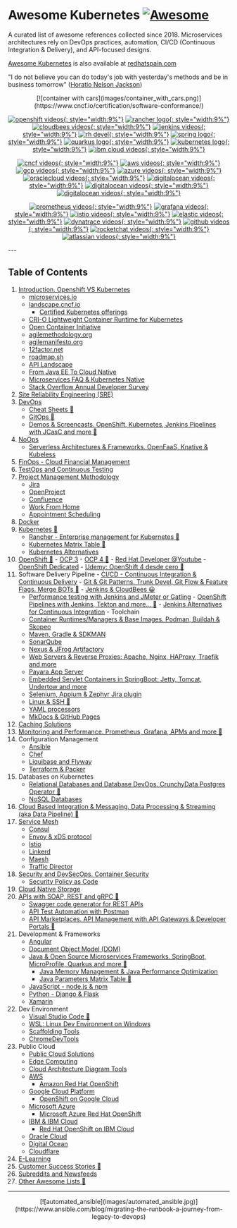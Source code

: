 # Awesome Kubernetes [![Awesome](https://cdn.rawgit.com/sindresorhus/awesome/d7305f38d29fed78fa85652e3a63e154dd8e8829/media/badge.svg)](https://github.com/sindresorhus/awesome)

A curated list of awesome references collected since 2018. Microservices architectures rely on DevOps practices, automation, CI/CD (Continuous Integration & Delivery), and API-focused designs.

[Awesome Kubernetes](https://awesome-kubernetes.readthedocs.io/) is also available at [redhatspain.com](https://redhatspain.com)

"I do not believe you can do today's job with yesterday's methods and be in business tomorrow" ([Horatio Nelson Jackson](https://www.history.com/news/the-first-great-american-road-trip))

<center>
[![container with cars](images/container_with_cars.png)](https://www.cncf.io/certification/software-conformance/)

[![openshift videos](images/openshift_logo.jpg){: style="width:9%"}](https://www.youtube.com/user/rhopenshift) [![rancher logo](images/rancher-logo.jpg){: style="width:9%"}](https://www.youtube.com/channel/UCh5Xtp82q8wjijP8npkVTBA) [![cloudbees videos](images/cloudbees_logo.jpg){: style="width:9%"}](https://www.youtube.com/user/CloudBeesTV) [![jenkins videos](images/jenkins-logo.jpg){: style="width:9%"}](https://www.youtube.com/user/jenkinsci) [![rh devel](images/rh_developer_logo.jpg){: style="width:9%"}](https://www.youtube.com/channel/UC7noUdfWp-ukXUlAsJnSm-Q/) [![spring logo](images/spring-logo.jpg){: style="width:9%"}](https://www.youtube.com/user/SpringSourceDev) [![quarkus logo](images/quarkus-logo.jpg){: style="width:9%"}](https://www.youtube.com/channel/UCaW8QG_QoIk_FnjLgr5eOqg) [![kubernetes logo](images/kubernetes_logo.jpg){: style="width:9%"}](https://www.youtube.com/kubernetescommunity) [![ibm cloud videos](images/ibm_cloud_logo.jpg){: style="width:9%"}](https://www.youtube.com/user/IBMCloud)

[![cncf videos](images/cncf_logo.jpg){: style="width:9%"}](https://www.youtube.com/channel/UCvqbFHwN-nwalWPjPUKpvTA) [![aws videos](images/aws_logo.jpg){: style="width:9%"}](https://www.youtube.com/user/AmazonWebServices) [![gcp videos](images/gcp_logo.jpg){: style="width:9%"}](https://www.youtube.com/user/googlecloudplatform/) [![azure videos](images/azure_logo.jpg){: style="width:9%"}](https://www.youtube.com/user/windowsazure) [![oraclecloud videos](images/oracle_cloud_logo.jpg){: style="width:9%"}](https://www.youtube.com/channel/UC60OcDzeEtn194-UPYNJs8A) [![digitalocean videos](images/digital_ocean_logo.jpg){: style="width:9%"}](https://www.youtube.com/user/DigitalOceanVideos) [![digitalocean videos](images/cloudflare_logo.jpg){: style="width:9%"}](https://www.youtube.com/cloudflare) [![digitalocean videos](images/acloudguru_logo.jpg){: style="width:9%"}](https://www.youtube.com/channel/UCp8lLM2JP_1pv6E0NQ38pqw)

[![prometheus videos](images/prometheus_logo.jpg){: style="width:9%"}](https://www.youtube.com/channel/UC4pLFely0-Odea4B2NL1nWA) [![grafana videos](images/grafana_logo.jpg){: style="width:9%"}](https://www.youtube.com/channel/UCYCwgQAMm9sTJv0rgwQLCxw) [![istio videos](images/istio_logo.jpg){: style="width:9%"}](https://www.youtube.com/channel/UC-zVlo1F3mUbExQ96fABWcQ) [![elastic videos](images/elasticsearch_logo.jpg){: style="width:9%"}](https://www.youtube.com/user/elasticsearch) [![dynatrace videos](images/dynatrace_logo.jpg){: style="width:9%"}](https://www.youtube.com/channel/UCcYJ-5q_AfmjQ4XTjTS0o3g) [![github videos](images/github_logo.jpg){: style="width:9%"}](https://www.youtube.com/user/github) [![rocketchat videos](images/rocket_chat_logo.jpg){: style="width:9%"}](https://www.youtube.com/channel/UCin9nv7mUjoqrRiwrzS5UVQ) [![atlassian videos](images/atlassian_logo.jpg){: style="width:9%"}](https://www.youtube.com/user/GoAtlassian)
</center>
<!-- youtube player 
<div id="player"></div>
-->
<!--
<img alt="Container with cars" src="images/container_with_cars.png"> 
<head>
<meta property="og:image" content="https://awesome-kubernetes.readthedocs.io/images/container_with_cars.png">
</head>
-->
---

## Table of Contents

1. [Introduction. Openshift VS Kubernetes](introduction.md)
    - [microservices.io](https://microservices.io/)
    - [landscape.cncf.io](https://landscape.cncf.io/)
        - [Certified Kubernetes offerings](https://www.cncf.io/certification/software-conformance/)
    - [CRI-O Lightweight Container Runtime for Kubernetes](https://cri-o.io/)
    - [Open Container Initiative](https://www.opencontainers.org/)
    - [agilemethodology.org](http://agilemethodology.org/)
    - [agilemanifesto.org](http://agilemanifesto.org/)
    - [12factor.net](https://12factor.net/)
    - [roadmap.sh](https://roadmap.sh/) 
    - [API Landscape](https://www.apidays.co/api-landscape)
    - [From Java EE To Cloud Native](javaee-to-cloud-native.md)
    - [Microservices FAQ & Kubernetes Native](faq.md)
    - [Stack Overflow Annual Developer Survey](https://insights.stackoverflow.com/survey)
2. [Site Reliability Engineering (SRE)](sre.md)
3. [DevOps](devops.md)
    - [Cheat Sheets 🌟](cheatsheets.md)
    - [GitOps 🌟](gitops.md)
    - [Demos & Screencasts. OpenShift, Kubernetes, Jenkins Pipelines with JCasC and more 🌟](demos.md)
4. [NoOps](noops.md)
    - [Serverless Architectures & Frameworks. OpenFaaS, Knative & Kubeless](serverless.md)
5. [FinOps - Cloud Financial Management](finops.md)
6. [TestOps and Continuous Testing](testops.md)
7. [Project Management Methodology](project-management-methodology.md)
    - [Jira](https://www.atlassian.com/software/jira) 
    - [OpenProject](https://www.openproject.org/)
    - [Confluence](https://www.atlassian.com/software/confluence)
    - [Work From Home](workfromhome.md)
    - [Appointment Scheduling](appointment-scheduling.md)
8. [Docker](docker.md)
9. [Kubernetes 🌟](kubernetes.md)
    - [Rancher - Enterprise management for Kubernetes 🌟](rancher.md)
    - [Kubernetes Matrix Table 🌟](matrix-table.md)
    - [Kubernetes Alternatives](kubernetes-alternatives.md)
10.  [OpenShift 🌟](openshift.md)
    - [OCP 3](ocp3.md)
    - [OCP 4 🌟](ocp4.md)
    - [Red Hat Developer @Youtube](https://www.youtube.com/channel/UC7noUdfWp-ukXUlAsJnSm-Q)
    - [OpenShift Dedicated](https://www.openshift.com/products/dedicated/)
    - [Udemy: OpenShift 4 desde cero 🌟](https://www.udemy.com/course/openshift-4-desde-cero)
11.  Software Delivery Pipeline
    - [CI/CD - Continuous Integration & Continuous Delivery](cicd.md)
    - [Git & Git Patterns. Trunk Devel, Git Flow & Feature Flags. Merge BOTs 🌟](git.md)
    - [Jenkins & CloudBees 😀](jenkins.md)
        - [Performance testing with Jenkins and JMeter or Gatling](performance-testing-with-jenkins-and-jmeter.md)
    - [OpenShift Pipelines with Jenkins, Tekton and more... 🌟](openshift-pipelines.md)
    - [Jenkins Alternatives for Continuous Integration](jenkins-alternatives.md)
    - Toolchain
        - [Container Runtimes/Managers & Base Images. Podman, Buildah & Skopeo](container-managers.md)
        - [Maven, Gradle & SDKMAN](maven-gradle.md)
        - [SonarQube](sonarqube.md)
        - [Nexus & JFrog Artifactory](nexus-jfrog.md)
        - [Web Servers & Reverse Proxies: Apache, Nginx, HAProxy, Traefik and more](web-servers.md)
        - [Payara App Server](payara.md) 
        - [Embedded Servlet Containers in SpringBoot: Jetty, Tomcat, Undertow and more](embedded-servlet-containers.md)
        - [Selenium, Appium & Zephyr Jira plugin](selenium-appium-zephyr.md)
        - [Linux & SSH 🌟](linux.md)
        - [YAML processors](yaml-processors.md)
        - [MkDocs & GitHub Pages](mkdocs.md)
12. [Caching Solutions](caching.md)
13. [Monitoring and Performance. Prometheus, Grafana, APMs and more 🌟](monitoring.md)
14. Configuration Management
    - [Ansible](ansible.md)
    - [Chef](chef.md)
    - [Liquibase and Flyway](liquibase.md)
    - [Terraform & Packer](terraform.md)
15. Databases on Kubernetes
    - [Relational Databases and Database DevOps. CrunchyData Postgres Operator 🌟](databases.md)
    - [NoSQL Databases](nosql.md)
16. [Cloud Based Integration & Messaging. Data Processing & Streaming (aka Data Pipeline) 🌟](message-queue.md) 
17. [Service Mesh](servicemesh.md)
    - [Consul](consul.md)
    - [Envoy & xDS protocol](envoyproxy.md)
    - [Istio](istio.md)
    - [Linkerd](linkerd.md)
    - [Maesh](maesh.md)
    - [Traffic Director](trafficdirector.md)
18. [Security and DevSecOps. Container Security](devsecops.md)
    - [Security Policy as Code](securityascode.md)
19. [Cloud Native Storage](storage.md)
20. [APIs with SOAP, REST and gRPC 🌟](api.md)
    - [Swagger code generator for REST APIs](swagger-code-generator-for-rest-apis.md)
    - [API Test Automation with Postman](postman.md)
    - [API Marketplaces. API Management with API Gateways & Developer Portals 🌟](developerportals.md)
21. Development & Frameworks
    - [Angular](angular.md)
    - [Document Object Model (DOM)](dom.md)
    - [Java & Open Source Microservices Frameworks. SpringBoot, MicroProfile, Quarkus and more 🌟](java_frameworks.md)
        - [Java Memory Management & Java Performance Optimization](java-and-java-performance-optimization.md)
        - [Java Parameters Matrix Table 🌟](jvm-parameters-matrix-table.md)
    - [JavaScript - node.js & npm](javascript.md)
    - [Python - Django & Flask](python.md)
    - [Xamarin](xamarin.md)
22. Dev Environment 
    - [Visual Studio Code 🌟](visual-studio.md)
    - [WSL: Linux Dev Environment on Windows](linux-dev-env.md)
    - [Scaffolding Tools](scaffolding.md)
    - [ChromeDevTools](ChromeDevTools.md)
23. Public Cloud
    - [Public Cloud Solutions](public-cloud-solutions.md)
    - [Edge Computing](edge-computing.md)
    - [Cloud Architecture Diagram Tools](cloud-arch-diagrams.md)
    - [AWS](aws.md)
        - [Amazon Red Hat OpenShift](https://www.openshift.com/products/amazon-openshift/faq)
    - [Google Cloud Platform](GoogleCloudPlatform.md)
        - [OpenShift on Google Cloud](https://cloud.google.com/solutions/partners/openshift-on-gcp)
    - [Microsoft Azure](azure.md)
        - [Microsoft Azure Red Hat OpenShift](https://www.openshift.com/products/azure-openshift)
    - [IBM & IBM Cloud](ibm_cloud.md)
        - [Red Hat OpenShift on IBM Cloud](https://www.ibm.com/cloud/openshift)
    - [Oracle Cloud](oraclecloud.md)
    - [Digital Ocean](digitalocean.md)
    - [Cloudflare](cloudflare.md)
24. [E-Learning](elearning.md)
25. [Customer Success Stories 🌟](customer.md)
26. [Subreddits and Newsfeeds](newsfeeds.md)
27. [Other Awesome Lists 🌟](other-awesome-lists.md)

<!-- El fin de la memoria? Documental 
<center>
    
<div class="container">
<iframe src="https://www.youtube.com/embed/tentcmxz3Bo?start=633&end=654" frameborder="0" allowfullscreen class="video"></iframe>	
</div>
</br>
-->
---
<center>
[![automated_ansible](images/automated_ansible.jpg)](https://www.ansible.com/blog/migrating-the-runbook-a-journey-from-legacy-to-devops)
</center>
